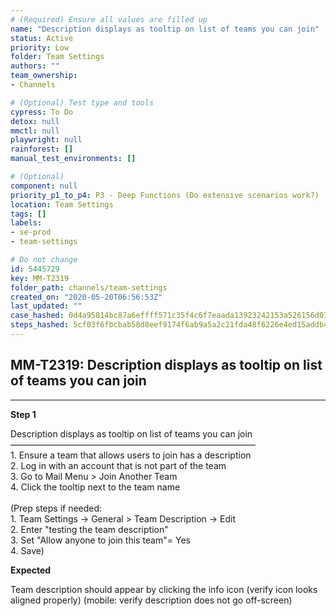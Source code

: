 ```yaml
---
# (Required) Ensure all values are filled up
name: "Description displays as tooltip on list of teams you can join"
status: Active
priority: Low
folder: Team Settings
authors: ""
team_ownership: 
- Channels

# (Optional) Test type and tools
cypress: To Do
detox: null
mmctl: null
playwright: null
rainforest: []
manual_test_environments: []

# (Optional)
component: null
priority_p1_to_p4: P3 - Deep Functions (Do extensive scenarios work?)
location: Team Settings
tags: []
labels: 
- se-prod
- team-settings

# Do not change
id: 5445729
key: MM-T2319
folder_path: channels/team-settings
created_on: "2020-05-20T06:56:53Z"
last_updated: ""
case_hashed: 0d4a95814bc87a6effff571c35f4c6f7eaada13923242153a526156d07839dfd22f68b5999121b4ff60e39661aac094d
steps_hashed: 5cf03f6fbcbab58d8eef9174f6ab9a5a2c21fda48f6226e4ed15addb441e5968c14d18c07f8312ae62cf8c907f664f9e
---
```


## MM-T2319: Description displays as tooltip on list of teams you can join

---

**Step 1**

Description displays as tooltip on list of teams you can join\
————————————————————————————\
1\. Ensure a team that allows users to join has a description\
2\. Log in with an account that is not part of the team\
3\. Go to Mail Menu > Join Another Team\
4\. Click the tooltip next to the team name\
\
(Prep steps if needed:\
1\. Team Settings -> General > Team Description -> Edit\
2\. Enter "testing the team description"\
3\. Set "Allow anyone to join this team"= Yes\
4\. Save)

**Expected**

Team description should appear by clicking the info icon (verify icon looks aligned properly) (mobile: verify description does not go off-screen)

